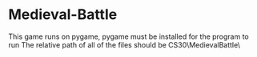 # Medieval-Battle

This game runs on pygame, pygame must be installed for the program to run
The relative path of all of the files should be CS30\MedievalBattle\ 
